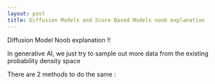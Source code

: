 ```yaml
---
layout: post
title: Diffusion Models and Score Based Models noob explanation 
---
```


Diffusion Model Noob explanation !! 

In generative AI, we just try to sample out more data from the existing probability density space

There are 2 methods to do the same :
